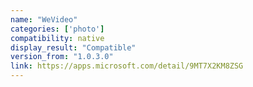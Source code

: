 ```yaml
---
name: "WeVideo"
categories: ['photo']
compatibility: native
display_result: "Compatible"
version_from: "1.0.3.0"
link: https://apps.microsoft.com/detail/9MT7X2KM8ZSG
---
```

